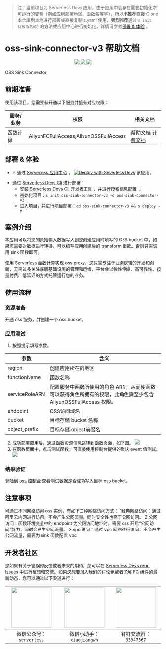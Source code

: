 
> 注：当前项目为 Serverless Devs 应用，由于应用中会存在需要初始化才可运行的变量（例如应用部署地区、函数名等等），所以**不推荐**直接 Clone 本仓库到本地进行部署或直接复制 s.yaml 使用，**强烈推荐**通过 `s init ${模版名称}` 的方法或应用中心进行初始化，详情可参考[部署 & 体验](#部署--体验) 。

# oss-sink-connector-v3 帮助文档
<p align="center" class="flex justify-center">
    <a href="https://www.serverless-devs.com" class="ml-1">
    <img src="http://editor.devsapp.cn/icon?package=oss-sink-connector-v3&type=packageType">
  </a>
  <a href="http://www.devsapp.cn/details.html?name=oss-sink-connector-v3" class="ml-1">
    <img src="http://editor.devsapp.cn/icon?package=oss-sink-connector-v3&type=packageVersion">
  </a>
  <a href="http://www.devsapp.cn/details.html?name=oss-sink-connector-v3" class="ml-1">
    <img src="http://editor.devsapp.cn/icon?package=oss-sink-connector-v3&type=packageDownload">
  </a>
</p>

<description>

OSS Sink Connector

</description>

<codeUrl>



</codeUrl>
<preview>



</preview>


## 前期准备

使用该项目，您需要有开通以下服务并拥有对应权限：

<service>



| 服务/业务 |  权限  | 相关文档 |
| --- |  --- | --- |
| 函数计算 |  AliyunFCFullAccess,AliyunOSSFullAccess | [帮助文档](https://help.aliyun.com/product/2508973.html) [计费文档](https://help.aliyun.com/document_detail/2512928.html) |

</service>

<remark>



</remark>

<disclaimers>



</disclaimers>

## 部署 & 体验

<appcenter>
   
- :fire: 通过 [Serverless 应用中心](https://fcnext.console.aliyun.com/applications/create?template=oss-sink-connector-v3) ，
  [![Deploy with Severless Devs](https://img.alicdn.com/imgextra/i1/O1CN01w5RFbX1v45s8TIXPz_!!6000000006118-55-tps-95-28.svg)](https://fcnext.console.aliyun.com/applications/create?template=oss-sink-connector-v3) 该应用。
   
</appcenter>
<deploy>
    
- 通过 [Serverless Devs Cli](https://www.serverless-devs.com/serverless-devs/install) 进行部署：
  - [安装 Serverless Devs Cli 开发者工具](https://www.serverless-devs.com/serverless-devs/install) ，并进行[授权信息配置](https://docs.serverless-devs.com/fc/config) ；
  - 初始化项目：`s init oss-sink-connector-v3 -d oss-sink-connector-v3`
  - 进入项目，并进行项目部署：`cd oss-sink-connector-v3 && s deploy -y`
   
</deploy>

## 案例介绍

<appdetail id="flushContent">

本应用可以将您的原始输入数据写入到您创建应用时填写的 OSS bucket 中，如果您需要对数据进行转换，可以编写应用创建后的 transform 函数。否则只需调用 sink 函数即可。

使用 Serverless 函数计算实现  oss proxy，您只需专注于业务逻辑的开发和创新，无需过多关注底层基础设施的管理和运维，平台会以弹性伸缩、高可靠性、按量付费、低延迟的方式托管运行您的业务。



</appdetail>

## 使用流程

<usedetail id="flushContent">

### 资源准备

开通 oss 服务，并创建一个 oss bucket。


### 应用测试

1. 按照提示填写参数。

|参数|含义|
|----|----|
|region|创建应用所在的地区|
|functionName|函数名称|
|serviceRoleARN|配置服务中函数所使用的角色 ARN，从而使函数可以获得角色所拥有的权限，此角色需至少包含 AliyunOSSFullAccess 权限。|
|endpoint|OSS访问域名|
|bucket|目标存储 bucket 名称|
|object_prefix|目标存储 object前缀名|

2. 成功部署应用后，通过函数资源信息跳转到函数页面，如下图。
![](https://img.alicdn.com/imgextra/i4/O1CN01X5NF6A218ZdZi6YwM_!!6000000006940-0-tps-1072-952.jpg)
3. 在函数页面中，点击测试函数，可直接使用控制台提供的默认 event 值测试。
![](https://img.alicdn.com/imgextra/i1/O1CN013ZM3ii1NU1YXzZRdT_!!6000000001572-0-tps-913-820.jpg)
### 结果验证
登陆到 [oss 控制台](https://oss.console.aliyun.com/) 查看测试数据是否成功写入目标 oss bucket。

</usedetail>

## 注意事项

<matters id="flushContent">

可通过不同网络访问 oss 实例，有如下三种网络访问方式：
1经典网络访问：通过阿里云内网进行访问，不会产生公网流量，同时安全性也高于公网访问。
2.公网访问：函数环境变量中的 endpoint 为公网访问地址时，需要 oss 开启“公网访问”能力，同时会产生公网流量。
3.vpc 访问：通过 vpc 网络进行访问，不会产生公网流量，需要为 sink 函数配置 vpc

</matters>


<devgroup>


## 开发者社区

您如果有关于错误的反馈或者未来的期待，您可以在 [Serverless Devs repo Issues](https://github.com/serverless-devs/serverless-devs/issues) 中进行反馈和交流。如果您想要加入我们的讨论组或者了解 FC 组件的最新动态，您可以通过以下渠道进行：

<p align="center">  

| <img src="https://serverless-article-picture.oss-cn-hangzhou.aliyuncs.com/1635407298906_20211028074819117230.png" width="130px" > | <img src="https://serverless-article-picture.oss-cn-hangzhou.aliyuncs.com/1635407044136_20211028074404326599.png" width="130px" > | <img src="https://serverless-article-picture.oss-cn-hangzhou.aliyuncs.com/1635407252200_20211028074732517533.png" width="130px" > |
| --------------------------------------------------------------------------------------------------------------------------------- | --------------------------------------------------------------------------------------------------------------------------------- | --------------------------------------------------------------------------------------------------------------------------------- |
| <center>微信公众号：`serverless`</center>                                                                                         | <center>微信小助手：`xiaojiangwh`</center>                                                                                        | <center>钉钉交流群：`33947367`</center>                                                                                           |
</p>
</devgroup>
